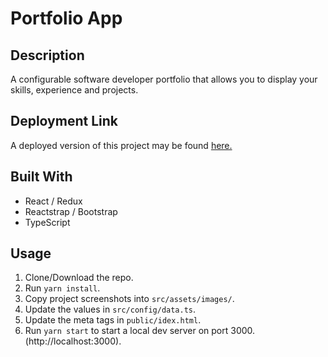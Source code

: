 # Portfolio App

## Description

A configurable software developer portfolio that allows you to display your skills, experience and projects.

## Deployment Link

A deployed version of this project may be found [here.](https://Timc3209.github.io/portfolio-app)

## Built With

- React / Redux
- Reactstrap / Bootstrap
- TypeScript

## Usage

1. Clone/Download the repo.
2. Run `yarn install`.
3. Copy project screenshots into `src/assets/images/`.
4. Update the values in `src/config/data.ts`.
5. Update the meta tags in `public/idex.html`.
6. Run `yarn start` to start a local dev server on port 3000.(http://localhost:3000).
